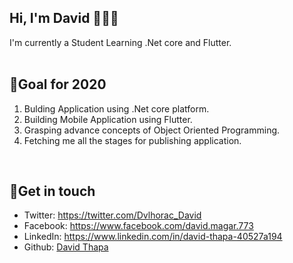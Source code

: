 ## Hi, I'm David 👋👨‍💻

I'm currently a Student Learning .Net core and Flutter.
<br>
&nbsp;&nbsp;&nbsp;&nbsp;&nbsp;&nbsp;&nbsp;&nbsp;&nbsp;&nbsp;&nbsp;&nbsp;&nbsp;&nbsp;&nbsp;&nbsp;&nbsp;&nbsp;&nbsp;&nbsp;&nbsp;&nbsp;&nbsp;&nbsp;&nbsp;&nbsp;&nbsp;&nbsp;&nbsp;&nbsp;&nbsp;&nbsp;&nbsp;&nbsp;&nbsp;&nbsp;&nbsp;&nbsp;&nbsp;&nbsp;&nbsp;&nbsp;&nbsp;&nbsp;&nbsp;&nbsp;&nbsp;&nbsp;&nbsp;&nbsp;&nbsp;&nbsp;&nbsp;&nbsp;&nbsp;&nbsp;&nbsp;&nbsp;&nbsp;&nbsp;&nbsp;&nbsp;&nbsp;&nbsp;&nbsp;&nbsp;&nbsp;&nbsp;
<br>

## 🗻Goal for 2020
1. Bulding Application using .Net core platform.
2. Building Mobile Application using Flutter.
3. Grasping advance concepts of Object Oriented Programming.
4. Fetching me all the stages for publishing application.
<br>

## 💬Get in touch
- Twitter: <a href="https://twitter.com/Dvlhorac_David" target="_blank">https://twitter.com/Dvlhorac_David</a>
- Facebook: <a href="https://www.facebook.com/david.magar.773" target="_blank">https://www.facebook.com/david.magar.773</a>
- LinkedIn: <a href="https://www.linkedin.com/in/david-thapa-40527a194 " target="_blank">https://www.linkedin.com/in/david-thapa-40527a194</a>
- Github: [David Thapa](https://github.com/David-Thapa)
<br>
